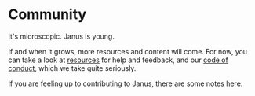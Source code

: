 Community
=========

It's microscopic. Janus is young.

If and when it grows, more resources and content will come. For now, you can take
a look at [resources](/community/resources) for help and feedback, and our [code
of conduct](/community/code-of-conduct), which we take quite seriously.

If you are feeling up to contributing to Janus, there are some notes [here](/community/contributing).

